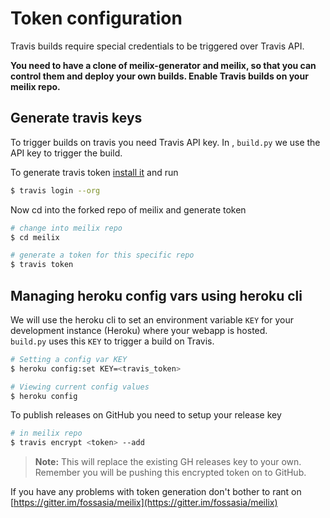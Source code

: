 # Token configuration

Travis builds require special credentials to be triggered over Travis API.

**You need to have a clone of meilix-generator and meilix, so that you can control them and deploy your own builds. Enable Travis builds on your meilix repo.**

## Generate travis keys

To trigger builds on travis you need Travis API key. In , `build.py` we use the API key to trigger the build.

To generate travis token [install it](https://github.com/travis-ci/travis.rb#installation) and run

``` bash
$ travis login --org
```

Now cd into the forked repo of meilix and generate token

``` bash
# change into meilix repo
$ cd meilix

# generate a token for this specific repo
$ travis token
```

## Managing heroku config vars using heroku cli

We will use the heroku cli to set an environment variable `KEY` for your development instance (Heroku) where your webapp is hosted.  
`build.py` uses this `KEY` to trigger a build on Travis.

``` bash
# Setting a config var KEY
$ heroku config:set KEY=<travis_token>

# Viewing current config values
$ heroku config
```

To publish releases on GitHub you need to setup your release key

``` bash
# in meilix repo
$ travis encrypt <token> --add
```

> **Note:** This will replace the existing GH releases key to your own. Remember you will be pushing this encrypted token on to GitHub.

If you have any problems with token generation don't bother to rant on [https://gitter.im/fossasia/meilix](https://gitter.im/fossasia/meilix)

